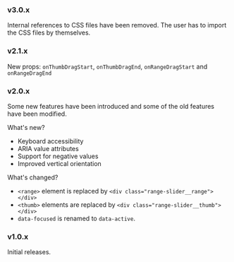 ### v3.0.x
Internal references to CSS files have been removed. The user has to import the CSS files by themselves.

### v2.1.x
New props: `onThumbDragStart`, `onThumbDragEnd`, `onRangeDragStart` and `onRangeDragEnd`


### v2.0.x
Some new features have been introduced and some of the old features have been modified.

What's new?
- Keyboard accessibility
- ARIA value attributes
- Support for negative values
- Improved vertical orientation

What's changed?
- `<range>` element is replaced by `<div class="range-slider__range"></div>`
- `<thumb>` elements are replaced by `<div class="range-slider__thumb"></div>`
- `data-focused` is renamed to `data-active`.

### v1.0.x

Initial releases.
